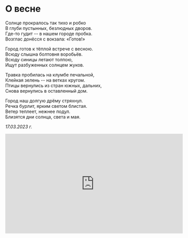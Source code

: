 # О весне

Солнце прокралось так тихо и робко  
В глуби пустынных, безлюдных дворов.  
Где-то гудит -- в нашем городе пробка.  
Возглас донёсся с вокзала: «Готов!»

Город готов к тёплой встрече с весною.  
Всюду слышна болтовня воробьёв.  
Всюду синицы летают толпою,  
Ищут разбуженных солнцем жуков.

Травка пробилась на клумбе печальной,  
Клейкая зелень -- на ветках кругом.  
Птицы вернулись из стран южных, дальних,  
Снова вернулись в оставленный дом.

Город наш долгую дрёму стряхнул.  
Речка бурлит, ярким светом блистая.  
Ветер теплеет, нежнее подул.  
Близятся дни солнца, света и мая.

*17.03.2023 г.*

<iframe width="560" height="315" src="https://www.youtube.com/embed/Qk4pw-Kf6Do" title="YouTube video player" frameborder="0" allow="accelerometer; autoplay; clipboard-write; encrypted-media; gyroscope; picture-in-picture; web-share" allowfullscreen></iframe>
